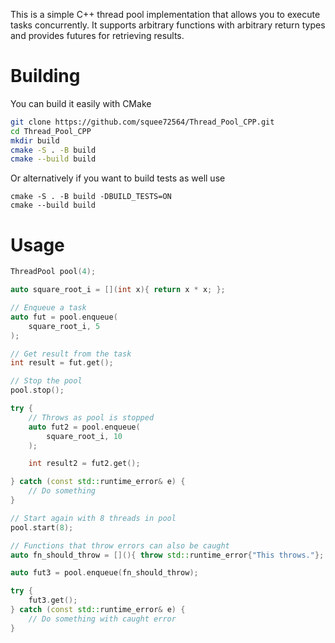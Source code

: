 This is a simple C++ thread pool implementation that allows you to execute tasks concurrently. It supports arbitrary functions with arbitrary return types and provides futures for retrieving results.

# Building
You can build it easily with CMake

```bash
git clone https://github.com/squee72564/Thread_Pool_CPP.git
cd Thread_Pool_CPP
mkdir build
cmake -S . -B build
cmake --build build
```

Or alternatively if you want to build tests as well use

```
cmake -S . -B build -DBUILD_TESTS=ON
cmake --build build
```

# Usage
```cpp
ThreadPool pool(4);

auto square_root_i = [](int x){ return x * x; };

// Enqueue a task
auto fut = pool.enqueue(
    square_root_i, 5
);

// Get result from the task
int result = fut.get();

// Stop the pool
pool.stop();

try {
    // Throws as pool is stopped
    auto fut2 = pool.enqueue(
        square_root_i, 10
    );

    int result2 = fut2.get();

} catch (const std::runtime_error& e) {
    // Do something
}

// Start again with 8 threads in pool
pool.start(8);

// Functions that throw errors can also be caught
auto fn_should_throw = [](){ throw std::runtime_error{"This throws."}; };

auto fut3 = pool.enqueue(fn_should_throw);

try {
    fut3.get();
} catch (const std::runtime_error& e) {
    // Do something with caught error
}

```
